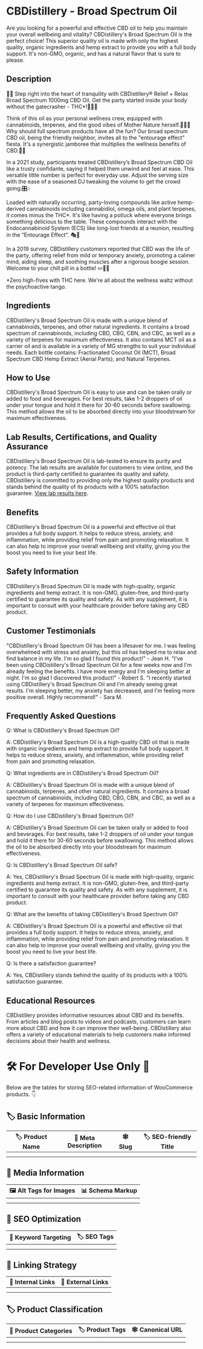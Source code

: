 # CBDistillery - Broad Spectrum Oil
Are you looking for a powerful and effective CBD oil to help you maintain your overall wellbeing and vitality? CBDistillery's Broad Spectrum Oil is the perfect choice! This superior quality oil is made with only the highest quality, organic ingredients and hemp extract to provide you with a full body support. It's non-GMO, organic, and has a natural flavor that is sure to please.
## Description
🍃🌿 Step right into the heart of tranquility with CBDistillery® Relief + Relax Broad Spectrum 1000mg CBD Oil. Get the party started inside your body without the gatecrasher - THC*!🎉🙅‍♂️

Think of this oil as your personal wellness crew, equipped with cannabinoids, terpenes, and the good vibes of Mother Nature herself.🌳💆‍♀️ Why should full spectrum products have all the fun? Our broad spectrum CBD oil, being the friendly neighbor, invites all to the "entourage effect" fiesta. It's a synergistic jamboree that multiplies the wellness benefits of CBD.💃🕺

In a 2021 study, participants treated CBDistillery’s Broad Spectrum CBD Oil like a trusty confidante, saying it helped them unwind and feel at ease. This versatile little number is perfect for everyday use. Adjust the serving size with the ease of a seasoned DJ tweaking the volume to get the crowd going.🎛️🎶

Loaded with naturally occurring, party-loving compounds like active hemp-derived cannabinoids including cannabidiol, omega oils, and plant terpenes, it comes minus the THC*. It's like having a potluck where everyone brings something delicious to the table. These compounds interact with the Endocannabinoid System (ECS) like long-lost friends at a reunion, resulting in the “Entourage Effect”. 🎭🔬

In a 2019 survey, CBDistillery customers reported that CBD was the life of the party, offering relief from mild or temporary anxiety, promoting a calmer mind, aiding sleep, and soothing muscles after a rigorous boogie session. Welcome to your chill pill in a bottle! 💤💪🎈

*Zero high-fives with THC here. We're all about the wellness waltz without the psychoactive tango.
## Ingredients
CBDistillery's Broad Spectrum Oil is made with a unique blend of cannabinoids, terpenes, and other natural ingredients. It contains a broad spectrum of cannabinoids, including CBD, CBG, CBN, and CBC, as well as a variety of terpenes for maximum effectiveness. It also contains MCT oil as a carrier oil and is available in a variety of MG strengths to suit your individual needs. Each bottle contains: Fractionated Coconut Oil (MCT), Broad Spectrum CBD Hemp Extract (Aerial Parts), and Natural Terpenes.
## How to Use
CBDistillery's Broad Spectrum Oil is easy to use and can be taken orally or added to food and beverages. For best results, take 1-2 droppers of oil under your tongue and hold it there for 30-60 seconds before swallowing. This method allows the oil to be absorbed directly into your bloodstream for maximum effectiveness.
## Lab Results, Certifications, and Quality Assurance
CBDistillery's Broad Spectrum Oil is lab-tested to ensure its purity and potency. The lab results are available for customers to view online, and the product is third-party certified to guarantee its quality and safety. CBDistillery is committed to providing only the highest quality products and stands behind the quality of its products with a 100% satisfaction guarantee. [View lab results here](https://www.thecbdistillery.com/product/broad-spectrum-cbd-oil-tincture-1000mg-30ml-0-thc/#view-lab-results).
## Benefits
CBDistillery's Broad Spectrum Oil is a powerful and effective oil that provides a full body support. It helps to reduce stress, anxiety, and inflammation, while providing relief from pain and promoting relaxation. It can also help to improve your overall wellbeing and vitality, giving you the boost you need to live your best life.
## Safety Information
CBDistillery's Broad Spectrum Oil is made with high-quality, organic ingredients and hemp extract. It is non-GMO, gluten-free, and third-party certified to guarantee its quality and safety. As with any supplement, it is important to consult with your healthcare provider before taking any CBD product.
## Customer Testimonials
"CBDistillery's Broad Spectrum Oil has been a lifesaver for me. I was feeling overwhelmed with stress and anxiety, but this oil has helped me to relax and find balance in my life. I'm so glad I found this product!" - Jean H.
"I've been using CBDistillery's Broad Spectrum Oil for a few weeks now and I'm already feeling the benefits. I have more energy and I'm sleeping better at night. I'm so glad I discovered this product!" - Robert S.
"I recently started using CBDistillery's Broad Spectrum Oil and I'm already seeing great results. I'm sleeping better, my anxiety has decreased, and I'm feeling more positive overall. Highly recommend!" - Sara M.
## Frequently Asked Questions
Q: What is CBDistillery's Broad Spectrum Oil? 

A: CBDistillery's Broad Spectrum Oil is a high-quality CBD oil that is made with organic ingredients and hemp extract to provide full body support. It helps to reduce stress, anxiety, and inflammation, while providing relief from pain and promoting relaxation.

Q: What ingredients are in CBDistillery's Broad Spectrum Oil? 

A: CBDistillery's Broad Spectrum Oil is made with a unique blend of cannabinoids, terpenes, and other natural ingredients. It contains a broad spectrum of cannabinoids, including CBD, CBG, CBN, and CBC, as well as a variety of terpenes for maximum effectiveness.

Q: How do I use CBDistillery's Broad Spectrum Oil? 

A: CBDistillery's Broad Spectrum Oil can be taken orally or added to food and beverages. For best results, take 1-2 droppers of oil under your tongue and hold it there for 30-60 seconds before swallowing. This method allows the oil to be absorbed directly into your bloodstream for maximum effectiveness.

Q: Is CBDistillery's Broad Spectrum Oil safe? 

A: Yes, CBDistillery's Broad Spectrum Oil is made with high-quality, organic ingredients and hemp extract. It is non-GMO, gluten-free, and third-party certified to guarantee its quality and safety. As with any supplement, it is important to consult with your healthcare provider before taking any CBD product.

Q: What are the benefits of taking CBDistillery's Broad Spectrum Oil? 

A: CBDistillery's Broad Spectrum Oil is a powerful and effective oil that provides a full body support. It helps to reduce stress, anxiety, and inflammation, while providing relief from pain and promoting relaxation. It can also help to improve your overall wellbeing and vitality, giving you the boost you need to live your best life.

Q: Is there a satisfaction guarantee? 

A: Yes, CBDistillery stands behind the quality of its products with a 100% satisfaction guarantee.
## Educational Resources
CBDistillery provides informative resources about CBD and its benefits. From articles and blog posts to videos and podcasts, customers can learn more about CBD and how it can improve their well-being. CBDistillery also offers a variety of educational materials to help customers make informed decisions about their health and wellness.
# 🛠️ For Developer Use Only 🔐

Below are the tables for storing SEO-related information of WooCommerce products. 👇

## 🏷️ Basic Information 

| 🏷️ Product Name | 📝 Meta Description | 🕸️ Slug | 🏷️ SEO-friendly Title |
| -------------- | ------------------ | ------ | ---------------------- |
|                |                    |        |                        |
|                |                    |        |                        |

## 📸 Media Information

| 🖼️ Alt Tags for Images | 📊 Schema Markup |
| --------------------- | --------------- |
|                       |                 |
|                       |                 |

## 🔎 SEO Optimization

| 🎯 Keyword Targeting | 🏷️ SEO Tags |
| ------------------- | ---------- |
|                     |            |
|                     |            |

## 🔗 Linking Strategy 

| 🔗 Internal Links | 🔗 External Links |
| ---------------- | ---------------- |
|                  |                  |
|                  |                  |

## 🏷️ Product Classification 

| 📂 Product Categories | 🏷️ Product Tags | 🕸️ Canonical URL |
| ------------------ | ------------ | ------------- |
|                    |              |               |
|                    |              |               |
